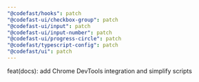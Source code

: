 ```yaml
---
"@codefast/hooks": patch
"@codefast-ui/checkbox-group": patch
"@codefast-ui/input": patch
"@codefast-ui/input-number": patch
"@codefast-ui/progress-circle": patch
"@codefast/typescript-config": patch
"@codefast/ui": patch
---
```


feat(docs): add Chrome DevTools integration and simplify scripts
